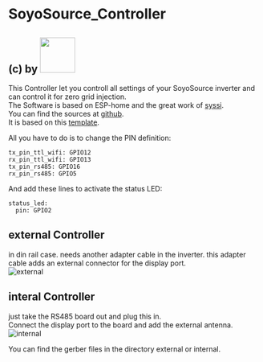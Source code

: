 # SoyoSource_Controller
## (c) by [<img src="https://www.pvtex.de/user/themes/darkquark/images/logo/logo_trans.png" width=70>](https://www.wasn.eu)

This Controller let you controll all settings of your SoyoSource inverter and can control it for zero grid injection.   
The Software is based on ESP-home and the great work of [syssi](https://github.com/syssi).    
You can find the sources at [github](https://github.com/syssi/esphome-soyosource-gtn-virtual-meter).   
It is based on this [template](https://github.com/syssi/esphome-soyosource-gtn-virtual-meter/blob/main/esp8266-display-display-version-limiter-example.yaml).   

All you have to do is to change the PIN definition:
```
tx_pin_ttl_wifi: GPIO12
rx_pin_ttl_wifi: GPIO13
tx_pin_rs485: GPIO16
rx_pin_rs485: GPIO5
```

And add these lines to activate the status LED:
```
status_led:
  pin: GPIO2
```
    
## external Controller 
in din rail case. needs another adapter cable in the inverter. this adapter cable adds an external connector for the display port.   
![external](../../raw/master/images/soyosource_extern.jpg)      

    
## interal Controller
just take the RS485 board out and plug this in.    
Connect the display port to the board and add the external antenna.     
![internal](../../raw/master/images/soyosource_intern.png)   
   

You can find the gerber files in the directory external or internal.
